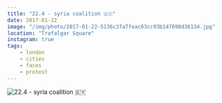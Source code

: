 ```yaml
---
title: "22.4 - syria coalition 🇸🇾"
date: 2017-01-22
image: "/img/photo/2017-01-22-5136c3fa7feac63cc93b147690d36134.jpg"
location: "Trafalgar Square"
instagram: true
tags:
    - london
    - cities
    - faces
    - protest
---
```


![22.4 - syria coalition 🇸🇾](/img/photo/2017-01-22-5136c3fa7feac63cc93b147690d36134.jpg)
